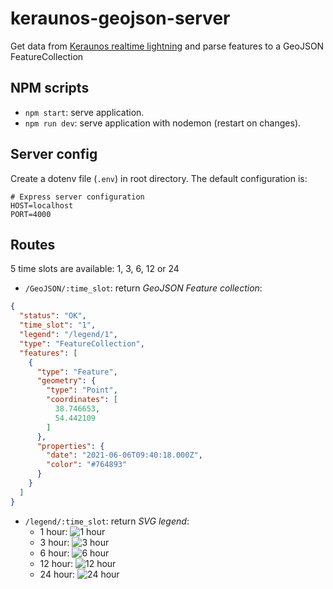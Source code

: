 # keraunos-geojson-server
Get data from [Keraunos realtime lightning](https://www.keraunos.org/temps-reel/impacts-de-foudre/orages-en-direct-france-foudre-eclairs-temps-reel-activite-electrique-suivi) and parse features to a GeoJSON FeatureCollection

## NPM scripts
* `npm start`: serve application.
* `npm run dev`: serve application with nodemon (restart on changes).

## Server config
Create a dotenv file (`.env`) in root directory. The default configuration is:
```dotenv
# Express server configuration
HOST=localhost
PORT=4000
```

## Routes
5 time slots are available: 1, 3, 6, 12 or 24

- `/GeoJSON/:time_slot`: return *GeoJSON Feature collection*:
```json
{
  "status": "OK",
  "time_slot": "1",
  "legend": "/legend/1",
  "type": "FeatureCollection",
  "features": [
    {
      "type": "Feature",
      "geometry": {
        "type": "Point",
        "coordinates": [
          38.746653,
          54.442109
        ]
      },
      "properties": {
        "date": "2021-06-06T09:40:18.000Z",
        "color": "#764893"
      }
    }
  ]
}
```

- `/legend/:time_slot`: return *SVG legend*:
    - 1 hour:
    ![1 hour](https://www.keraunos.org/img/legende1.svg)
    - 3 hour:
    ![3 hour](https://www.keraunos.org/img/legende3.svg)
    - 6 hour:
    ![6 hour](https://www.keraunos.org/img/legende6.svg)
    - 12 hour:
    ![12 hour](https://www.keraunos.org/img/legende12.svg)
    - 24 hour:
    ![24 hour](https://www.keraunos.org/img/legende24.svg)
